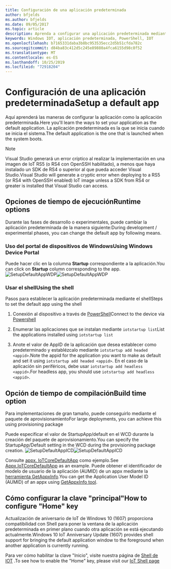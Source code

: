 ```yaml
---
title: Configuración de una aplicación predeterminada
author: bfjelds
ms.author: bfjelds
ms.date: 09/05/2017
ms.topic: article
description: Aprenda a configurar una aplicación predeterminada mediante el portal de dispositivos de Windows o el shell.
keywords: Windows IOT, aplicación predeterminada, PowerShell, IOT
ms.openlocfilehash: b7165331daba3b8bc953535ecc2d5b51cfda782c
ms.sourcegitcommit: d84ba83c412d5c245e89880a4fca6155d98c8f52
ms.translationtype: MT
ms.contentlocale: es-ES
ms.lasthandoff: 10/25/2019
ms.locfileid: "72918204"
---
```

# <a name="setup-a-default-app"></a><span data-ttu-id="5b86b-104">Configuración de una aplicación predeterminada</span><span class="sxs-lookup"><span data-stu-id="5b86b-104">Setup a default app</span></span>
<span data-ttu-id="5b86b-105">Aquí aprenderá las maneras de configurar la aplicación como la aplicación predeterminada.</span><span class="sxs-lookup"><span data-stu-id="5b86b-105">Here you'll learn the ways to set your application as the default application.</span></span> <span data-ttu-id="5b86b-106">La aplicación predeterminada es la que se inicia cuando se inicia el sistema.</span><span class="sxs-lookup"><span data-stu-id="5b86b-106">The default application is the one that is launched when the system boots.</span></span>  

> [!NOTE]
> <span data-ttu-id="5b86b-107">Visual Studio generará un error críptico al realizar la implementación en una imagen de IoT RS5 (o RS4 con OpenSSH habilitado), a menos que haya instalado un SDK de RS4 o superior al que pueda acceder Visual Studio.</span><span class="sxs-lookup"><span data-stu-id="5b86b-107">Visual Studio will generate a cryptic error when deploying to a RS5 (or RS4 with OpenSSH enabled) IoT image unless a SDK from RS4 or greater is installed that Visual Studio can access.</span></span>

## <a name="runtime-options"></a><span data-ttu-id="5b86b-108">Opciones de tiempo de ejecución</span><span class="sxs-lookup"><span data-stu-id="5b86b-108">Runtime options</span></span>

<span data-ttu-id="5b86b-109">Durante las fases de desarrollo o experimentales, puede cambiar la aplicación predeterminada de la manera siguiente:</span><span class="sxs-lookup"><span data-stu-id="5b86b-109">During development / experimental phases, you can change the default app by following means.</span></span>

### <a name="using-windows-device-portal"></a><span data-ttu-id="5b86b-110">Uso del portal de dispositivos de Windows</span><span class="sxs-lookup"><span data-stu-id="5b86b-110">Using Windows Device Portal</span></span>

<span data-ttu-id="5b86b-111">Puede hacer clic en la columna **Startup** correspondiente a la aplicación.</span><span class="sxs-lookup"><span data-stu-id="5b86b-111">You can click on **Startup** column corresponding to the app.</span></span>
<span data-ttu-id="5b86b-112">![SetupDefaultAppWDP](../media/SetupDefaultApp/DefaultAppWDP.png)</span><span class="sxs-lookup"><span data-stu-id="5b86b-112">![SetupDefaultAppWDP](../media/SetupDefaultApp/DefaultAppWDP.png)</span></span>

### <a name="using-the-shell"></a><span data-ttu-id="5b86b-113">Usar el shell</span><span class="sxs-lookup"><span data-stu-id="5b86b-113">Using the shell</span></span>

<span data-ttu-id="5b86b-114">Pasos para establecer la aplicación predeterminada mediante el shell</span><span class="sxs-lookup"><span data-stu-id="5b86b-114">Steps to set the default app using the shell</span></span> 

1. <span data-ttu-id="5b86b-115">Conexión al dispositivo a través de [PowerShell](../connect-your-device/PowerShell.md)</span><span class="sxs-lookup"><span data-stu-id="5b86b-115">Connect to the device via [Powershell](../connect-your-device/PowerShell.md)</span></span>

2. <span data-ttu-id="5b86b-116">Enumerar las aplicaciones que se instalan mediante `iotstartup list`</span><span class="sxs-lookup"><span data-stu-id="5b86b-116">List the applications installed using `iotstartup list`</span></span>

3. <span data-ttu-id="5b86b-117">Anote el valor de AppID de la aplicación que desea establecer como predeterminado y establézcalo mediante `iotstartup add headed <appid>`.</span><span class="sxs-lookup"><span data-stu-id="5b86b-117">Note the appid for the application you want to make as default and set it using `iotstartup add headed <appid>`.</span></span> <span data-ttu-id="5b86b-118">En el caso de la aplicación sin periféricos, debe usar `iotstartup add headless <appid>`.</span><span class="sxs-lookup"><span data-stu-id="5b86b-118">For headless app, you should use `iotstartup add headless <appid>`.</span></span>


## <a name="build-time-option"></a><span data-ttu-id="5b86b-119">Opción de tiempo de compilación</span><span class="sxs-lookup"><span data-stu-id="5b86b-119">Build time option</span></span>

<span data-ttu-id="5b86b-120">Para implementaciones de gran tamaño, puede conseguirlo mediante el paquete de aprovisionamiento</span><span class="sxs-lookup"><span data-stu-id="5b86b-120">For large deployments, you can achieve this using provisioning package</span></span>

<span data-ttu-id="5b86b-121">Puede especificar el valor de StartupApp/default en el WCD durante la creación del paquete de aprovisionamiento.</span><span class="sxs-lookup"><span data-stu-id="5b86b-121">You can specify the StartupApp/Default setting in the WCD during the provisioning package creation.</span></span>
<span data-ttu-id="5b86b-122">![SetupDefaultAppICD](../media/SetupDefaultApp/DefaultAppICD.png)</span><span class="sxs-lookup"><span data-stu-id="5b86b-122">![SetupDefaultAppICD](../media/SetupDefaultApp/DefaultAppICD.png)</span></span>

<span data-ttu-id="5b86b-123">Consulte [appx. IoTCoreDefaultApp](https://github.com/ms-iot/iot-adk-addonkit/tree/master/Workspace/Source-arm/Packages/Appx.IoTCoreDefaultApp/customizations.xml) como ejemplo.</span><span class="sxs-lookup"><span data-stu-id="5b86b-123">See [Appx.IoTCoreDefaultApp](https://github.com/ms-iot/iot-adk-addonkit/tree/master/Workspace/Source-arm/Packages/Appx.IoTCoreDefaultApp/customizations.xml) as an example.</span></span> <span data-ttu-id="5b86b-124">Puede obtener el identificador de modelo de usuario de la aplicación (AUMID) de un appx mediante la [herramienta GetAppxInfo](https://github.com/ms-iot/iot-adk-addonkit/tree/master/Tools/GetAppxInfo.exe).</span><span class="sxs-lookup"><span data-stu-id="5b86b-124">You can get the Application User Model ID (AUMID) of an appx using [GetAppxInfo tool](https://github.com/ms-iot/iot-adk-addonkit/tree/master/Tools/GetAppxInfo.exe).</span></span>

## <a name="how-to-configure-home-key"></a><span data-ttu-id="5b86b-125">Cómo configurar la clave "principal"</span><span class="sxs-lookup"><span data-stu-id="5b86b-125">How to configure "Home" key</span></span>

<span data-ttu-id="5b86b-126">Actualización de aniversario de IoT de Windows 10 (1607) proporciona compatibilidad con Shell para poner la ventana de la aplicación predeterminada en primer plano cuando otra aplicación se está ejecutando actualmente.</span><span class="sxs-lookup"><span data-stu-id="5b86b-126">Windows 10 IoT Anniversary Update (1607) provides shell support for bringing the default application window to the foreground when another application is currently running.</span></span>

<span data-ttu-id="5b86b-127">Para ver cómo habilitar la clave "Inicio", visite nuestra página de [Shell de IOT](https://docs.microsoft.com/windows/iot-core/develop-your-app/iotcoreshell#switching-between-apps-with-hid-injection-keys) .</span><span class="sxs-lookup"><span data-stu-id="5b86b-127">To see how to enable the "Home" key, please visit our [IoT Shell page](https://docs.microsoft.com/windows/iot-core/develop-your-app/iotcoreshell#switching-between-apps-with-hid-injection-keys)</span></span>
